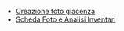 - [Creazione foto giacenza](Sorgenti/OJ/PGM/GMFO01)
- [Scheda Foto e Analisi Inventari](Sorgenti/MB/SCP_SCH/GMANIN)
